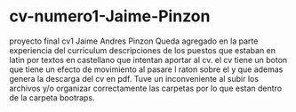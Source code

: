 # cv-numero1-Jaime-Pinzon
proyecto final cv1 Jaime Andres Pinzon
Queda agregado  en la parte experiencia del curriculum descripciones de los puestos que estaban en latin
por textos en castellano que intentan aportar al cv.
el cv tiene un boton que tiene un efecto de movimiento al pasare l raton sobre el y que ademas genera la descarga del cv en pdf.
Tuve un inconveniente al subir los archivos y/o organizar correctamente las carpetas por lo que estan dentro de la carpeta bootraps.
